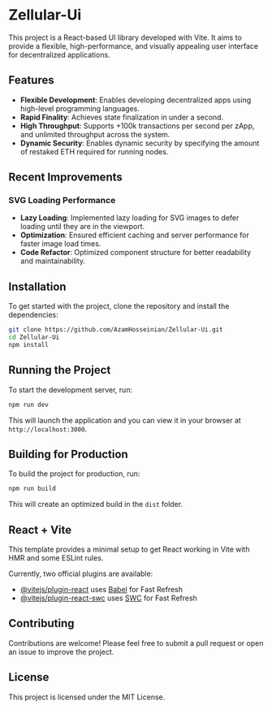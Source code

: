 # Zellular-Ui

This project is a React-based UI library developed with Vite. It aims to provide a flexible, high-performance, and visually appealing user interface for decentralized applications.

## Features

- **Flexible Development**: Enables developing decentralized apps using high-level programming languages.
- **Rapid Finality**: Achieves state finalization in under a second.
- **High Throughput**: Supports +100k transactions per second per zApp, and unlimited throughput across the system.
- **Dynamic Security**: Enables dynamic security by specifying the amount of restaked ETH required for running nodes.

## Recent Improvements

### SVG Loading Performance

- **Lazy Loading**: Implemented lazy loading for SVG images to defer loading until they are in the viewport.
- **Optimization**: Ensured efficient caching and server performance for faster image load times.
- **Code Refactor**: Optimized component structure for better readability and maintainability.

## Installation

To get started with the project, clone the repository and install the dependencies:

```bash
git clone https://github.com/AzamHosseinian/Zellular-Ui.git
cd Zellular-Ui
npm install
```

## Running the Project

To start the development server, run:

```bash
npm run dev
```

This will launch the application and you can view it in your browser at `http://localhost:3000`.

## Building for Production

To build the project for production, run:

```bash
npm run build
```

This will create an optimized build in the `dist` folder.

## React + Vite

This template provides a minimal setup to get React working in Vite with HMR and some ESLint rules.

Currently, two official plugins are available:

- [@vitejs/plugin-react](https://github.com/vitejs/vite-plugin-react/blob/main/packages/plugin-react/README.md) uses [Babel](https://babeljs.io/) for Fast Refresh
- [@vitejs/plugin-react-swc](https://github.com/vitejs/vite-plugin-react-swc) uses [SWC](https://swc.rs/) for Fast Refresh

## Contributing

Contributions are welcome! Please feel free to submit a pull request or open an issue to improve the project.

## License

This project is licensed under the MIT License.
